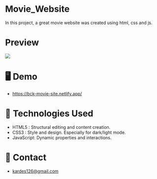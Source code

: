 # Movie_Website

<p>In this project, a great movie website was created using html, css and js.</p>

# Preview

![](screen.gif) 


# 🖥️ Demo
- https://bck-movie-site.netlify.app/

# 🧰 Technologies Used

- HTML5 : Structural editing and content creation.
- CSS3 : Style and design. Especially for dark/light mode.
- JavaScript: Dynamic properties and interactions.


# 📧 Contact

- kardes126@gmail.com

